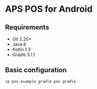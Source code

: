 # APS POS for Android

## Requirements

* Git 2.20+
* Java 8
* Kotlin 1.3
* Gradle 5.1.1

## Basic configuration

```
cp pos.example.gradle pos.gradle
```
